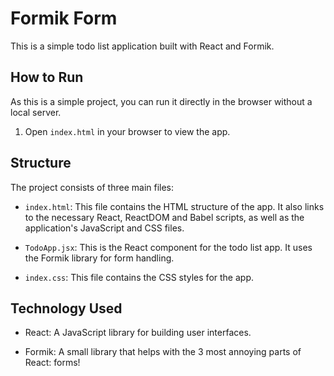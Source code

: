 # Formik Form

This is a simple todo list application built with React and Formik.

## How to Run

As this is a simple project, you can run it directly in the browser without a local server.

1. Open `index.html` in your browser to view the app.

## Structure

The project consists of three main files:

- `index.html`: This file contains the HTML structure of the app. It also links to the necessary React, ReactDOM and Babel scripts, as well as the application's JavaScript and CSS files.

- `TodoApp.jsx`: This is the React component for the todo list app. It uses the Formik library for form handling.

- `index.css`: This file contains the CSS styles for the app.

## Technology Used

- React: A JavaScript library for building user interfaces.

- Formik: A small library that helps with the 3 most annoying parts of React: forms!

